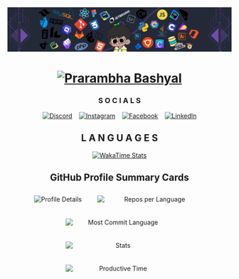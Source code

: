 <div align="center">
    <img src="Banner-Repo.png" alt="Banner Image" style="max-width: 100%; height: auto;" />
</div>

<div align="center" id="header">
    <h1>
        <a href="https://pebo.codes">
            <img src="https://readme-typing-svg.demolab.com?font=Fira+Code&duration=4500&pause=100&color=6832E3&center=true&random=true&width=435&height=60&lines=I+am++Pebo+CodeZ;I+am++Parom+Gamez;I+am+Mister+Bashyal;I+am+Prarambha+Bashyal;I+am+Wispy+GameZ;I+am+Parom+Boat" 
                 alt="Prarambha Bashyal" style="max-width: 100%; height: auto;" />
        </a>
    </h1>
</div>

<div align="center" id="socials">
    <h3>S O C I A L S</h3>
    <div style="display: flex; flex-wrap: wrap; justify-content: center; gap: 15px;">
        <a href="https://discord.gg/7PXGPeRJpk">
            <img src="https://skillicons.dev/icons?i=discord" alt="Discord" style="width: 60px; height: auto;" />
        </a>
        <a href="https://www.instagram.com/prarambhabashyal/">
            <img src="https://imgs.search.brave.com/Rc78o56j5u_3UTro6q-YVykyAqwIVFzw5DPUEYuR0DU/rs:fit:500:0:0:0/g:ce/aHR0cHM6Ly9hc3Nl/dHMuc3RpY2twbmcu/Y29tL2ltYWdlcy81/ODBiNTdmY2Q5OTk2/ZTI0YmM0M2M1MjEu/cG5n" 
                 alt="Instagram" style="width: 60px; height: auto;" />
        </a>
        <a href="https://www.facebook.com/PrarambhaBashyal">
            <img src="https://imgs.search.brave.com/CY2Ll1DNhGXtW6Pk4M8Bw4Cisi2SCjplTrGTNZo1uVM/rs:fit:500:0:0:0/g:ce/aHR0cHM6Ly9jbGlw/YXJ0LWxpYnJhcnku/Y29tL2ltYWdlX2dh/bGxlcnkyL0ZhY2Vi/b29rLVBORy1QaWN0/dXJlLnBuZw" 
                 alt="Facebook" style="width: 60px; height: auto;" />
        </a>
        <a href="https://www.linkedin.com/in/misterbashyal/">
            <img src="https://imgs.search.brave.com/70K1X_0S4br42k7eCr9YmeDwr1uFQiSbIOsAkyR0auE/rs:fit:500:0:0:0/g:ce/aHR0cHM6Ly93d3cu/cG5nYWxsLmNvbS93/cC1jb250ZW50L3Vw/bG9hZHMvMjAxNi8w/Ny9MaW5rZWRpbi1U/cmFuc3BhcmVudC5w/bmc" 
                 alt="LinkedIn" style="width: 60px; height: auto;" />
        </a>
    </div>
</div>

<div align="center" id="languages">
    <h2>L A N G U A G E S</h2>
    <a href="">
        <img src="https://github-readme-stats.hackclub.dev/api/wakatime?username=235&api_domain=hackatime.hackclub.com&theme=transparent&custom_title=Time+Not+used+to++touch+some+grass&layout=compact&cache_seconds=0&langs_count=5"
             alt="WakaTime Stats" style="max-width: 100%; height: auto;" />
    </a>
</div>

<div align="center" id="profile-summary-cards">
    <h2>GitHub Profile Summary Cards</h2>
    <div style="display: flex; flex-wrap: wrap; justify-content: center; gap: 15px;">
        <img src="http://github-profile-summary-cards.vercel.app/api/cards/profile-details?username=Prarambha369&theme=vision_friendly_dark&width=800"
             alt="Profile Details" style="max-width: 100%; height: auto; margin: 10px;" />
        <img src="http://github-profile-summary-cards.vercel.app/api/cards/repos-per-language?username=Prarambha369&theme=vision_friendly_dark"
             alt="Repos per Language" style="flex: 1 1 300px; max-width: 48%; height: auto; margin: 10px;" />
        <img src="http://github-profile-summary-cards.vercel.app/api/cards/most-commit-language?username=Prarambha369&theme=vision_friendly_dark"
             alt="Most Commit Language" style="flex: 1 1 300px; max-width: 48%; height: auto; margin: 10px;" />
        <img src="http://github-profile-summary-cards.vercel.app/api/cards/stats?username=Prarambha369&theme=vision_friendly_dark"
             alt="Stats" style="flex: 1 1 300px; max-width: 48%; height: auto; margin: 10px;" />
        <img src="http://github-profile-summary-cards.vercel.app/api/cards/productive-time?username=Prarambha369&theme=vision_friendly_dark&utcOffset=8"
             alt="Productive Time" style="flex: 1 1 300px; max-width: 48%; height: auto; margin: 10px;" />
    </div>
</div>
